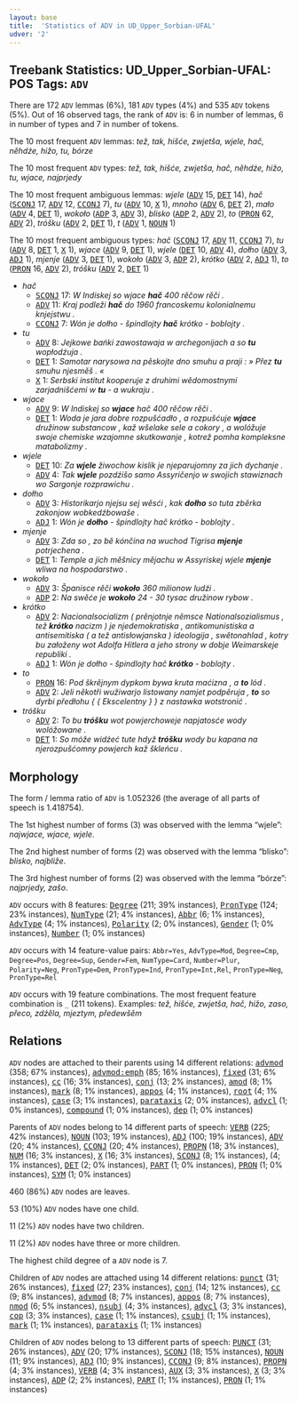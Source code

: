 ```yaml
---
layout: base
title:  'Statistics of ADV in UD_Upper_Sorbian-UFAL'
udver: '2'
---
```


## Treebank Statistics: UD_Upper_Sorbian-UFAL: POS Tags: `ADV`

There are 172 `ADV` lemmas (6%), 181 `ADV` types (4%) and 535 `ADV` tokens (5%).
Out of 16 observed tags, the rank of `ADV` is: 6 in number of lemmas, 6 in number of types and 7 in number of tokens.

The 10 most frequent `ADV` lemmas: <em>tež, tak, hišće, zwjetša, wjele, hač, něhdźe, hižo, tu, bórze</em>

The 10 most frequent `ADV` types:  <em>tež, tak, hišće, zwjetša, hač, něhdźe, hižo, tu, wjace, najprjedy</em>

The 10 most frequent ambiguous lemmas: <em>wjele</em> (<tt><a href="hsb_ufal-pos-ADV.html">ADV</a></tt> 15, <tt><a href="hsb_ufal-pos-DET.html">DET</a></tt> 14), <em>hač</em> (<tt><a href="hsb_ufal-pos-SCONJ.html">SCONJ</a></tt> 17, <tt><a href="hsb_ufal-pos-ADV.html">ADV</a></tt> 12, <tt><a href="hsb_ufal-pos-CCONJ.html">CCONJ</a></tt> 7), <em>tu</em> (<tt><a href="hsb_ufal-pos-ADV.html">ADV</a></tt> 10, <tt><a href="hsb_ufal-pos-X.html">X</a></tt> 1), <em>mnoho</em> (<tt><a href="hsb_ufal-pos-ADV.html">ADV</a></tt> 6, <tt><a href="hsb_ufal-pos-DET.html">DET</a></tt> 2), <em>mało</em> (<tt><a href="hsb_ufal-pos-ADV.html">ADV</a></tt> 4, <tt><a href="hsb_ufal-pos-DET.html">DET</a></tt> 1), <em>wokoło</em> (<tt><a href="hsb_ufal-pos-ADP.html">ADP</a></tt> 3, <tt><a href="hsb_ufal-pos-ADV.html">ADV</a></tt> 3), <em>blisko</em> (<tt><a href="hsb_ufal-pos-ADP.html">ADP</a></tt> 2, <tt><a href="hsb_ufal-pos-ADV.html">ADV</a></tt> 2), <em>to</em> (<tt><a href="hsb_ufal-pos-PRON.html">PRON</a></tt> 62, <tt><a href="hsb_ufal-pos-ADV.html">ADV</a></tt> 2), <em>tróšku</em> (<tt><a href="hsb_ufal-pos-ADV.html">ADV</a></tt> 2, <tt><a href="hsb_ufal-pos-DET.html">DET</a></tt> 1), <em>t</em> (<tt><a href="hsb_ufal-pos-ADV.html">ADV</a></tt> 1, <tt><a href="hsb_ufal-pos-NOUN.html">NOUN</a></tt> 1)

The 10 most frequent ambiguous types:  <em>hač</em> (<tt><a href="hsb_ufal-pos-SCONJ.html">SCONJ</a></tt> 17, <tt><a href="hsb_ufal-pos-ADV.html">ADV</a></tt> 11, <tt><a href="hsb_ufal-pos-CCONJ.html">CCONJ</a></tt> 7), <em>tu</em> (<tt><a href="hsb_ufal-pos-ADV.html">ADV</a></tt> 8, <tt><a href="hsb_ufal-pos-DET.html">DET</a></tt> 1, <tt><a href="hsb_ufal-pos-X.html">X</a></tt> 1), <em>wjace</em> (<tt><a href="hsb_ufal-pos-ADV.html">ADV</a></tt> 9, <tt><a href="hsb_ufal-pos-DET.html">DET</a></tt> 1), <em>wjele</em> (<tt><a href="hsb_ufal-pos-DET.html">DET</a></tt> 10, <tt><a href="hsb_ufal-pos-ADV.html">ADV</a></tt> 4), <em>dołho</em> (<tt><a href="hsb_ufal-pos-ADV.html">ADV</a></tt> 3, <tt><a href="hsb_ufal-pos-ADJ.html">ADJ</a></tt> 1), <em>mjenje</em> (<tt><a href="hsb_ufal-pos-ADV.html">ADV</a></tt> 3, <tt><a href="hsb_ufal-pos-DET.html">DET</a></tt> 1), <em>wokoło</em> (<tt><a href="hsb_ufal-pos-ADV.html">ADV</a></tt> 3, <tt><a href="hsb_ufal-pos-ADP.html">ADP</a></tt> 2), <em>krótko</em> (<tt><a href="hsb_ufal-pos-ADV.html">ADV</a></tt> 2, <tt><a href="hsb_ufal-pos-ADJ.html">ADJ</a></tt> 1), <em>to</em> (<tt><a href="hsb_ufal-pos-PRON.html">PRON</a></tt> 16, <tt><a href="hsb_ufal-pos-ADV.html">ADV</a></tt> 2), <em>tróšku</em> (<tt><a href="hsb_ufal-pos-ADV.html">ADV</a></tt> 2, <tt><a href="hsb_ufal-pos-DET.html">DET</a></tt> 1)


* <em>hač</em>
  * <tt><a href="hsb_ufal-pos-SCONJ.html">SCONJ</a></tt> 17: <em>W Indiskej so wjace <b>hač</b> 400 rěčow rěči .</em>
  * <tt><a href="hsb_ufal-pos-ADV.html">ADV</a></tt> 11: <em>Kraj podleži <b>hač</b> do 1960 francoskemu kolonialnemu knjejstwu .</em>
  * <tt><a href="hsb_ufal-pos-CCONJ.html">CCONJ</a></tt> 7: <em>Wón je dołho - špindlojty <b>hač</b> krótko - boblojty .</em>
* <em>tu</em>
  * <tt><a href="hsb_ufal-pos-ADV.html">ADV</a></tt> 8: <em>Jejkowe bańki zawostawaja w archegonijach a so <b>tu</b> wopłodźuja .</em>
  * <tt><a href="hsb_ufal-pos-DET.html">DET</a></tt> 1: <em>Samotar narysowa na pěskojte dno smuhu a praji : » Přez <b>tu</b> smuhu njesměš . «</em>
  * <tt><a href="hsb_ufal-pos-X.html">X</a></tt> 1: <em>Serbski institut kooperuje z druhimi wědomostnymi zarjadnišćemi w <b>tu</b> - a wukraju .</em>
* <em>wjace</em>
  * <tt><a href="hsb_ufal-pos-ADV.html">ADV</a></tt> 9: <em>W Indiskej so <b>wjace</b> hač 400 rěčow rěči .</em>
  * <tt><a href="hsb_ufal-pos-DET.html">DET</a></tt> 1: <em>Woda je jara dobre rozpušćadło , a rozpušćuje <b>wjace</b> družinow substancow , kaž wšelake sele a cokory , a wolóžuje swoje chemiske wzajomne skutkowanje , kotrež pomha kompleksne matabolizmy .</em>
* <em>wjele</em>
  * <tt><a href="hsb_ufal-pos-DET.html">DET</a></tt> 10: <em>Za <b>wjele</b> žiwochow kislik je njeparujomny za jich dychanje .</em>
  * <tt><a href="hsb_ufal-pos-ADV.html">ADV</a></tt> 4: <em>Tak <b>wjele</b> pozdźišo samo Assyričenjo w swojich stawiznach wo Sargonje rozprawichu .</em>
* <em>dołho</em>
  * <tt><a href="hsb_ufal-pos-ADV.html">ADV</a></tt> 3: <em>Historikarjo njejsu sej wěsći , kak <b>dołho</b> so tuta zběrka zakonjow wobkedźbowaše .</em>
  * <tt><a href="hsb_ufal-pos-ADJ.html">ADJ</a></tt> 1: <em>Wón je <b>dołho</b> - špindlojty hač krótko - boblojty .</em>
* <em>mjenje</em>
  * <tt><a href="hsb_ufal-pos-ADV.html">ADV</a></tt> 3: <em>Zda so , zo bě kónčina na wuchod Tigrisa <b>mjenje</b> potrjechena .</em>
  * <tt><a href="hsb_ufal-pos-DET.html">DET</a></tt> 1: <em>Temple a jich měšnicy mějachu w Assyriskej wjele <b>mjenje</b> wliwa na hospodarstwo .</em>
* <em>wokoło</em>
  * <tt><a href="hsb_ufal-pos-ADV.html">ADV</a></tt> 3: <em>Španisce rěči <b>wokoło</b> 360 milionow ludźi .</em>
  * <tt><a href="hsb_ufal-pos-ADP.html">ADP</a></tt> 2: <em>Na swěće je <b>wokoło</b> 24 - 30 tysac družinow rybow .</em>
* <em>krótko</em>
  * <tt><a href="hsb_ufal-pos-ADV.html">ADV</a></tt> 2: <em>Nacionalsocializm ( prěnjotnje němsce Nationalsozialismus , tež <b>krótko</b> nacizm ) je njedemokratiska , antikomunistiska a antisemitiska ( a tež antisłowjanska ) ideologija , swětonahlad , kotry bu załoženy wot Adolfa Hitlera a jeho strony w dobje Weimarskeje republiki .</em>
  * <tt><a href="hsb_ufal-pos-ADJ.html">ADJ</a></tt> 1: <em>Wón je dołho - špindlojty hač <b>krótko</b> - boblojty .</em>
* <em>to</em>
  * <tt><a href="hsb_ufal-pos-PRON.html">PRON</a></tt> 16: <em>Pod škrějnym dypkom bywa kruta maćizna , a <b>to</b> lód .</em>
  * <tt><a href="hsb_ufal-pos-ADV.html">ADV</a></tt> 2: <em>Jeli někotři wužiwarjo listowany namjet podpěruja , <b>to</b> so dyrbi předłohu { { Ekscelentny } } z nastawka wotstronić .</em>
* <em>tróšku</em>
  * <tt><a href="hsb_ufal-pos-ADV.html">ADV</a></tt> 2: <em>To bu <b>tróšku</b> wot powjerchoweje napjatosće wody wolóžowane .</em>
  * <tt><a href="hsb_ufal-pos-DET.html">DET</a></tt> 1: <em>So móže widźeć tute hdyž <b>tróšku</b> wody bu kapana na njerozpušćomny powjerch kaž škleńcu .</em>

## Morphology

The form / lemma ratio of `ADV` is 1.052326 (the average of all parts of speech is 1.418754).

The 1st highest number of forms (3) was observed with the lemma “wjele”: <em>najwjace, wjace, wjele</em>.

The 2nd highest number of forms (2) was observed with the lemma “blisko”: <em>blisko, najbliže</em>.

The 3rd highest number of forms (2) was observed with the lemma “bórze”: <em>najprjedy, zašo</em>.

`ADV` occurs with 8 features: <tt><a href="hsb_ufal-feat-Degree.html">Degree</a></tt> (211; 39% instances), <tt><a href="hsb_ufal-feat-PronType.html">PronType</a></tt> (124; 23% instances), <tt><a href="hsb_ufal-feat-NumType.html">NumType</a></tt> (21; 4% instances), <tt><a href="hsb_ufal-feat-Abbr.html">Abbr</a></tt> (6; 1% instances), <tt><a href="hsb_ufal-feat-AdvType.html">AdvType</a></tt> (4; 1% instances), <tt><a href="hsb_ufal-feat-Polarity.html">Polarity</a></tt> (2; 0% instances), <tt><a href="hsb_ufal-feat-Gender.html">Gender</a></tt> (1; 0% instances), <tt><a href="hsb_ufal-feat-Number.html">Number</a></tt> (1; 0% instances)

`ADV` occurs with 14 feature-value pairs: `Abbr=Yes`, `AdvType=Mod`, `Degree=Cmp`, `Degree=Pos`, `Degree=Sup`, `Gender=Fem`, `NumType=Card`, `Number=Plur`, `Polarity=Neg`, `PronType=Dem`, `PronType=Ind`, `PronType=Int,Rel`, `PronType=Neg`, `PronType=Rel`

`ADV` occurs with 19 feature combinations.
The most frequent feature combination is `_` (211 tokens).
Examples: <em>tež, hišće, zwjetša, hač, hižo, zaso, přeco, zdźěla, mjeztym, předewšěm</em>


## Relations

`ADV` nodes are attached to their parents using 14 different relations: <tt><a href="hsb_ufal-dep-advmod.html">advmod</a></tt> (358; 67% instances), <tt><a href="hsb_ufal-dep-advmod-emph.html">advmod:emph</a></tt> (85; 16% instances), <tt><a href="hsb_ufal-dep-fixed.html">fixed</a></tt> (31; 6% instances), <tt><a href="hsb_ufal-dep-cc.html">cc</a></tt> (16; 3% instances), <tt><a href="hsb_ufal-dep-conj.html">conj</a></tt> (13; 2% instances), <tt><a href="hsb_ufal-dep-amod.html">amod</a></tt> (8; 1% instances), <tt><a href="hsb_ufal-dep-mark.html">mark</a></tt> (8; 1% instances), <tt><a href="hsb_ufal-dep-appos.html">appos</a></tt> (4; 1% instances), <tt><a href="hsb_ufal-dep-root.html">root</a></tt> (4; 1% instances), <tt><a href="hsb_ufal-dep-case.html">case</a></tt> (3; 1% instances), <tt><a href="hsb_ufal-dep-parataxis.html">parataxis</a></tt> (2; 0% instances), <tt><a href="hsb_ufal-dep-advcl.html">advcl</a></tt> (1; 0% instances), <tt><a href="hsb_ufal-dep-compound.html">compound</a></tt> (1; 0% instances), <tt><a href="hsb_ufal-dep-dep.html">dep</a></tt> (1; 0% instances)

Parents of `ADV` nodes belong to 14 different parts of speech: <tt><a href="hsb_ufal-pos-VERB.html">VERB</a></tt> (225; 42% instances), <tt><a href="hsb_ufal-pos-NOUN.html">NOUN</a></tt> (103; 19% instances), <tt><a href="hsb_ufal-pos-ADJ.html">ADJ</a></tt> (100; 19% instances), <tt><a href="hsb_ufal-pos-ADV.html">ADV</a></tt> (20; 4% instances), <tt><a href="hsb_ufal-pos-CCONJ.html">CCONJ</a></tt> (20; 4% instances), <tt><a href="hsb_ufal-pos-PROPN.html">PROPN</a></tt> (18; 3% instances), <tt><a href="hsb_ufal-pos-NUM.html">NUM</a></tt> (16; 3% instances), <tt><a href="hsb_ufal-pos-X.html">X</a></tt> (16; 3% instances), <tt><a href="hsb_ufal-pos-SCONJ.html">SCONJ</a></tt> (8; 1% instances),  (4; 1% instances), <tt><a href="hsb_ufal-pos-DET.html">DET</a></tt> (2; 0% instances), <tt><a href="hsb_ufal-pos-PART.html">PART</a></tt> (1; 0% instances), <tt><a href="hsb_ufal-pos-PRON.html">PRON</a></tt> (1; 0% instances), <tt><a href="hsb_ufal-pos-SYM.html">SYM</a></tt> (1; 0% instances)

460 (86%) `ADV` nodes are leaves.

53 (10%) `ADV` nodes have one child.

11 (2%) `ADV` nodes have two children.

11 (2%) `ADV` nodes have three or more children.

The highest child degree of a `ADV` node is 7.

Children of `ADV` nodes are attached using 14 different relations: <tt><a href="hsb_ufal-dep-punct.html">punct</a></tt> (31; 26% instances), <tt><a href="hsb_ufal-dep-fixed.html">fixed</a></tt> (27; 23% instances), <tt><a href="hsb_ufal-dep-conj.html">conj</a></tt> (14; 12% instances), <tt><a href="hsb_ufal-dep-cc.html">cc</a></tt> (9; 8% instances), <tt><a href="hsb_ufal-dep-advmod.html">advmod</a></tt> (8; 7% instances), <tt><a href="hsb_ufal-dep-appos.html">appos</a></tt> (8; 7% instances), <tt><a href="hsb_ufal-dep-nmod.html">nmod</a></tt> (6; 5% instances), <tt><a href="hsb_ufal-dep-nsubj.html">nsubj</a></tt> (4; 3% instances), <tt><a href="hsb_ufal-dep-advcl.html">advcl</a></tt> (3; 3% instances), <tt><a href="hsb_ufal-dep-cop.html">cop</a></tt> (3; 3% instances), <tt><a href="hsb_ufal-dep-case.html">case</a></tt> (1; 1% instances), <tt><a href="hsb_ufal-dep-csubj.html">csubj</a></tt> (1; 1% instances), <tt><a href="hsb_ufal-dep-mark.html">mark</a></tt> (1; 1% instances), <tt><a href="hsb_ufal-dep-parataxis.html">parataxis</a></tt> (1; 1% instances)

Children of `ADV` nodes belong to 13 different parts of speech: <tt><a href="hsb_ufal-pos-PUNCT.html">PUNCT</a></tt> (31; 26% instances), <tt><a href="hsb_ufal-pos-ADV.html">ADV</a></tt> (20; 17% instances), <tt><a href="hsb_ufal-pos-SCONJ.html">SCONJ</a></tt> (18; 15% instances), <tt><a href="hsb_ufal-pos-NOUN.html">NOUN</a></tt> (11; 9% instances), <tt><a href="hsb_ufal-pos-ADJ.html">ADJ</a></tt> (10; 9% instances), <tt><a href="hsb_ufal-pos-CCONJ.html">CCONJ</a></tt> (9; 8% instances), <tt><a href="hsb_ufal-pos-PROPN.html">PROPN</a></tt> (4; 3% instances), <tt><a href="hsb_ufal-pos-VERB.html">VERB</a></tt> (4; 3% instances), <tt><a href="hsb_ufal-pos-AUX.html">AUX</a></tt> (3; 3% instances), <tt><a href="hsb_ufal-pos-X.html">X</a></tt> (3; 3% instances), <tt><a href="hsb_ufal-pos-ADP.html">ADP</a></tt> (2; 2% instances), <tt><a href="hsb_ufal-pos-PART.html">PART</a></tt> (1; 1% instances), <tt><a href="hsb_ufal-pos-PRON.html">PRON</a></tt> (1; 1% instances)

